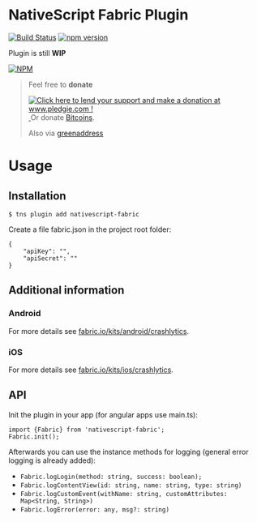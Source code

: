 # NativeScript Fabric Plugin

[![Build Status](https://travis-ci.org/hypery2k/nativescript-fabric.svg?branch=master)](https://travis-ci.org/hypery2k/nativescript-fabric)
[![npm version](https://badge.fury.io/js/nativescript-fabric.svg)](http://badge.fury.io/js/nativescript-fabric)

Plugin is still **WIP**

[![NPM](https://nodei.co/npm/nativescript-fabric.png?downloads=true&downloadRank=true&stars=true)](https://nodei.co/npm/nativescript-fabric/)

> Feel free to **donate**
> 
> <a href='http://www.pledgie.com/campaigns/33053'><img alt='Click here to lend your support and make a donation at www.pledgie.com !' src='http://www.pledgie.com/campaigns/33053.png?skin_name=chrome' border='0' /></a>
> <a target="_blank" href="https://www.paypal.com/cgi-bin/webscr?cmd=_s-xclick&hosted_button_id=AGPGLZYNV6Y5S">
> <img alt="" border="0" src="https://www.paypalobjects.com/de_DE/DE/i/btn/btn_donateCC_LG.gif"/>
> </img></a>
> Or donate [Bitcoins](bitcoin:3NKtxw1SRYgess5ev4Ri54GekoAgkR213D).
> 
> Also via [greenaddress](https://greenaddress.it/pay/GA3ZPfh7As3Gc2oP6pQ1njxMij88u/)

# Usage




## Installation

```
$ tns plugin add nativescript-fabric
```

Create a file fabric.json in the project root folder: 

```
{
    "apiKey": "",
    "apiSecret": ""
}
```
## Additional information

### Android 

For more details see [fabric.io/kits/android/crashlytics](https://fabric.io/kits/android/crashlytics/install).

### iOS

For more details see [fabric.io/kits/ios/crashlytics](https://fabric.io/kits/ios/crashlytics/manual-install?step=1).

## API

Init the plugin in your app (for angular apps use main.ts):

```
import {Fabric} from 'nativescript-fabric';
Fabric.init();
```

Afterwards you can use the instance methods for logging (general error logging is already added):
* `Fabric.logLogin(method: string, success: boolean);`
* `Fabric.logContentView(id: string, name: string, type: string)`
* `Fabric.logCustomEvent(withName: string, customAttributes: Map<String, String>)`
* `Fabric.logError(error: any, msg?: string)`

